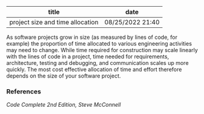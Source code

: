 | title | date |
|---|---|
| project size and time allocation | 08/25/2022 21:40 |

As software projects grow in size (as measured by lines of code, for example) the 
proportion of time allocated to various engineering activities may need to change.
While time required for construction may scale linearly with the lines of code in 
a project, time needed for requirements, architecture, testing and debugging, and 
communication scales up more quickly. The most cost effective allocation of time
and effort therefore depends on the size of your software project.

### References
_Code Complete 2nd Edition, Steve McConnell_

